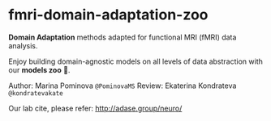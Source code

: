 # fmri-domain-adaptation-zoo

**Domain Adaptation** methods adapted for functional MRI (fMRI) data analysis. 

Enjoy building domain-agnostic models on all levels of data abstraction with our **models zoo** 🦓.

Author: Marina Pominova `@PominovaMS`
Review: Ekaterina Kondrateva `@kondratevakate`


Our lab cite, please refer: http://adase.group/neuro/
